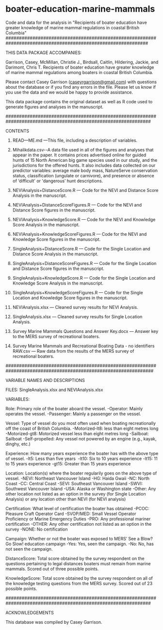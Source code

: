 # boater-education-marine-mammals
Code and data for the analysis in "Recipients of boater education have greater knowledge of marine mammal regulations in coastal British Columbia"
#############################################################################################################

THIS DATA PACKAGE ACCOMPANIES:

Garrison, Casey, McMillan, Christie J., Birdsall, Caitlin, Hildering, Jackie, and Darimont, Chris T. Recipients of boater education have greater knowledge of marine mammal regulations among boaters in coastal British Columbia.

Please contact Casey Garrison (caseyrgarrison@gmail.com) with questions about the database or if you find any errors in the file. Please let us know if you use the data and we would be happy to provide assistance. 

This data package contains the original dataset as well as R code used to generate figures and analyses in the manuscript. 

##############################################################################################################

CONTENTS

1. READ—ME.md —This file, including a description of variables.

2. Mihalikdata.csv--A data file used in all of the figures and analyses that appear in the paper. It contains prices advertised online for guided hunts of 15 North American big game species used in our study, and the jurisdictions for the offered hunts. It also includes data collected on our predictor variables: average male body mass, NatureServe conservation status, classification (ungulate or carnivore), and presence or absence of ‘difficult' or 'dangerous’ hunt descriptions. 

3. NEVIAnalysis+DistanceScore.R — Code for the NEVI and Distance Score Analysis in the manuscript. 

4.  NEVIAnalysis+DistanceScoreFigures.R — Code for the NEVI and Distance Score figures in the manuscript. 

5. NEVIAnalysis+KnowledgeScore.R — Code for the NEVI and Knowledge Score Analysis in the manuscript. 

6. NEVIAnalysis+KnowledgeScoreFigures.R — Code for the NEVI and Knowledge Score figures in the manuscript. 

7. SingleAnalysis+DistanceScore.R — Code for the Single Location and Distance Score Analysis in the manuscript. 

8.  SingleAnalysis+DistanceScoreFigures.R — Code for the Single Location and Distance Score figures in the manuscript. 

9. SingleAnalysis+KnowledgeScore.R — Code for the Single Location and Knowledge Score Analysis in the manuscript. 

10. SingleAnalysis+KnowledgeScoreFigures.R — Code for the Single Location and Knowledge Score figures in the manuscript. 

11. NEVIAnalysis.xlsx — Cleaned survey results for NEVI Analysis.

12. SingleAnalysis.xlsx — Cleaned survey results for Single Location Analysis.

13. Survey Marine Mammals Questions and Answer Key.docx — Answer key to the MERS survey of recreational boaters.

14. Survey Marine Mammals and Recreational Boating Data - no identifiers RAW.csv — Raw data from the results of the MERS survey of recreational boaters.

###############################################################################################################

VARIABLE NAMES AND DESCRIPTIONS

FILES: SingleAnalysis.xlsx and NEVIAnalysis.xlsx

VARIABLES:

Role: Primary role of the boater aboard the vessel. 
-Operator: Mainly operates the vessel.
-Passenger: Mainly a passenger on the vessel.

Vessel: Type of vessel do you most often used when boating recreationally off the coast of British Columbia.
-Motorized-lt8: less than eight metres long
-Motorized-gt8: Motorized vessel less than eight metres long
-Sailboat: Sailboat
-Self-propelled: Any vessel not powered by an engine (e.g., kayak, dinghy, etc.)

Experience: How many years experience the boater has with the above type of vessel.
-lt5: Less than five years 
-lt10: Six to 10 years experience
-lt15: 11 to 15 years experience
-gt15: Greater than 15 years experience

Location: Location(s) where the boater regularily goes on the above type of vessel.
-NEVI: Northeast Vancouver Island
-HG: Haida Gwaii
-NC: North Coast
-CC: Central Coast
-SEVI: Southeast Vancouver Island
-SWVI: Southwest Vancouver Island
-USA: Alaska or Washington state
-Other: Any other location not listed as an option in the survey (for Single Location Analysis) or any location other than NEVI (for NEVI analysis)

Certification: What level of certification the boater has obtained
-PCOC: Pleasure Craft Operator Card
-SVOP/MED: Small Vessel Operator Proficiency or Marine Emergency Duties
-PRO: Any professional mariner certification
-OTHER: Any other certification not listed as an option in the survey
-NONE: No certification

Campaign: Whether or not the boater was exposed to MERS’ See a Blow? Go Slow! education campaign
-Yes: Yes, seen the campaign.
-No: No, has not seen the campaign.

DistanceScore: Total score obtained by the survey respondent on the questions pertaining to legal distances boaters must remain from marine mammals. Scored out of three possible points.

KnowledgeScore: Total score obtained by the survey respondent on all of the knowledge testing questions from the MERS survey. Scored out of 23 possible points.

##############################################################################################################

ACKNOWLEDGEMENTS

This database was compiled by Casey Garrison. 
